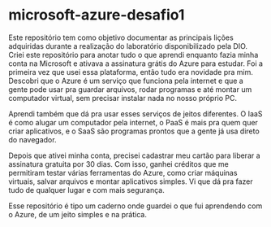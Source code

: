 # microsoft-azure-desafio1
Este repositório tem como objetivo documentar as principais lições adquiridas durante a realização do laboratório disponibilizado pela DIO.
Criei este repositório para anotar tudo o que aprendi enquanto fazia minha conta na Microsoft e ativava a assinatura grátis do Azure para estudar. Foi a primeira vez que usei essa plataforma, então tudo era novidade pra mim. Descobri que o Azure é um serviço que funciona pela internet e que a gente pode usar pra guardar arquivos, rodar programas e até montar um computador virtual, sem precisar instalar nada no nosso próprio PC.

Aprendi também que dá pra usar esses serviços de jeitos diferentes. O IaaS é como alugar um computador pela internet, o PaaS é mais pra quem quer criar aplicativos, e o SaaS são programas prontos que a gente já usa direto do navegador.

Depois que ativei minha conta, precisei cadastrar meu cartão para liberar a assinatura gratuita por 30 dias. Com isso, ganhei créditos que me permitiram testar várias ferramentas do Azure, como criar máquinas virtuais, salvar arquivos e montar aplicativos simples. Vi que dá pra fazer tudo de qualquer lugar e com mais segurança.

Esse repositório é tipo um caderno onde guardei o que fui aprendendo com o Azure, de um jeito simples e na prática.
